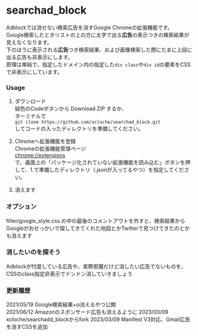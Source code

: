 # searchad_block
Adblockでは消せない検索広告を消すGoogle Chromeの拡張機能です。  
Google検索したときリストの上の方に太字で出る<b>広告</b>の表示つきの検索結果が見えなくなります。  
下のほうに表示される<b>広告</b>つき検索結果、および画像検索した際にたまに上段に出る広告も非表示にします。  
原理は単純で、指定したドメイン内の指定した```div class```や```div id```の要素をCSSで非表示にしています。

### Usage
1. ダウンロード  
緑色のCodeボタンから Download ZIP するか、  
ターミナルで  
```git clone https://github.com/xcloche/searchad_block.git```  
してコードの入ったディレクトリを準備してください。

2. Chromeへ拡張機能を登録  
Chromeの拡張機能管理ページ  
<a href=chrome://extensions>chrome://extensions</a>  
で、画面上の「パッケージ化されていない拡張機能を読み込む」ボタンを押して、1.で準備したディレクトリ（.jsonが入ってるやつ）を指定してください。
    
3. 消えます

### オプション
filter/google_style.css の中の最後のコメントアウトを外すと、検索結果からGoogleがおせっかいで探してきてくれた地図とかTwitterで見つけてきたのとかも消えます

### 消したいのを探そう
Adblockが忖度している広告や、実際邪魔だけど消したい広告でないものを、CSSのclass指定非表示でドンドン消していきましょう

### 更新履歴
2021/05/19 Google検索結果+α消えるやつ公開  
2021/06/12 Amazonのスポンサード広告も消えるように
2023/03/09 xcloche/searchadd_blockからfork
2023/03/09 Manifest V3対応、Gmail広告を消すCSSを追加

